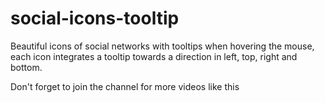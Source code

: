 # social-icons-tooltip

Beautiful icons of social networks with tooltips when hovering the mouse, each icon integrates a tooltip towards a direction in left, top, right and bottom.

Don't forget to join the channel for more videos like this
